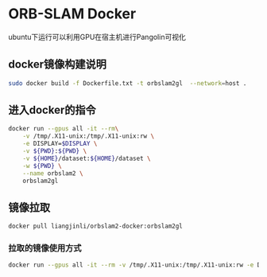 <!--
 * @Author: LiuJialin
 * @Date: 2022-10-30 23:13:19
 * @LastEditors: LiuJialin
 * @LastEditTime: 2022-10-30 23:37:43
-->
# ORB-SLAM Docker

ubuntu下运行可以利用GPU在宿主机进行Pangolin可视化

## docker镜像构建说明

```bash
sudo docker build -f Dockerfile.txt -t orbslam2gl  --network=host . 
```

## 进入docker的指令

```bash
docker run --gpus all -it --rm\
    -v /tmp/.X11-unix:/tmp/.X11-unix:rw \
    -e DISPLAY=$DISPLAY \
    -v ${PWD}:${PWD} \
    -v ${HOME}/dataset:${HOME}/dataset \
    -w ${PWD} \
    --name orbslam2 \
    orbslam2gl
```

## 镜像拉取

```bash
docker pull liangjinli/orbslam2-docker:orbslam2gl
```

### 拉取的镜像使用方式

```bash
docker run --gpus all -it --rm -v /tmp/.X11-unix:/tmp/.X11-unix:rw -e DISPLAY=$DISPLAY -v ${PWD}:${PWD} -v /media/liangjinli/HDD:${HOME}/dataset -w ${PWD} --name orbslam2 liangjinli/orbslam2-docker:orbslam2gl
```
